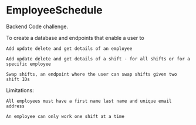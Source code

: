 # EmployeeSchedule
Backend Code challenge.

To create a database and endpoints that enable a user to 

  	Add update delete and get details of an employee
	
  	Add update delete and get details of a shift - for all shifts or for a specific employee
	
  	Swap shifts, an endpoint where the user can swap shifts given two shift IDs
  
Limitations:

  	All employees must have a first name last name and unique email address
	
  	An employee can only work one shift at a time
